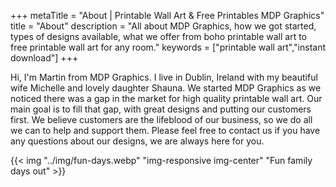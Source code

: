+++
metaTitle = "About | Printable Wall Art & Free Printables MDP Graphics"
title = "About"
description = "All about MDP Graphics, how we got started, types of designs available, what we offer from boho printable wall art to free printable wall art for any room."
keywords = ["printable wall art","instant download"]
+++


Hi, I'm Martin from MDP Graphics. I live in Dublin, Ireland with my beautiful wife Michelle and lovely daughter Shauna. We started MDP Graphics as we noticed there was a gap in the market for high quality printable wall art. Our main goal is to fill that gap, with great designs and putting our customers first. We believe customers are the lifeblood of our business, so we do all we can to help and support them.  Please feel free to contact us if you have any questions about our designs, we are always here for you.


{{< img "../img/fun-days.webp" "img-responsive img-center" "Fun family days out" >}}

